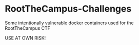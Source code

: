 # RootTheCampus-Challenges
Some intentionally vulnerable docker containers used for the RootTheCampus CTF

USE AT OWN RISK!
